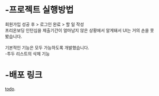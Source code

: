# -프로젝트 실행방법

회원가입 성공 후 > 로그인 완료 > 할 일 작성
<br>
프리온보딩 인턴십을 제출기간이 얼마남지 않은 상황에서 알게돼서 UI는 거의 손을 못봤습니다.
<br>
<br>
기본적인 기능은 모두 가능하도록 개발했습니다.
<br>
-투두 리스트의 삭제 기능


# -배포 링크

[todo](http://psc1.s3-website.ap-northeast-2.amazonaws.com/).
